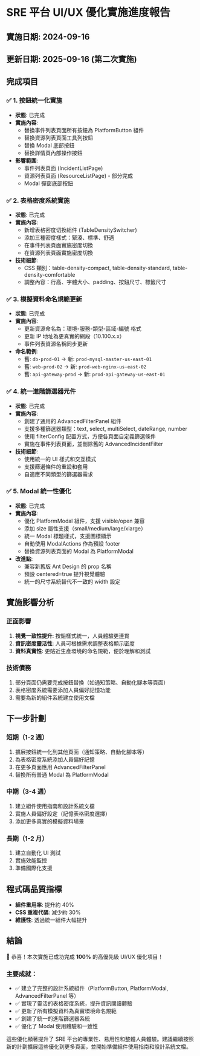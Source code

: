 # SRE 平台 UI/UX 優化實施進度報告

## 實施日期: 2024-09-16
## 更新日期: 2025-09-16 (第二次實施)

## 完成項目

### ✅ 1. 按鈕統一化實施
- **狀態**: 已完成
- **實施內容**:
  - 替換事件列表頁面所有按鈕為 PlatformButton 組件
  - 替換資源列表頁面工具列按鈕
  - 替換 Modal 底部按鈕
  - 替換詳情頁內部操作按鈕
- **影響範圍**:
  - 事件列表頁面 (IncidentListPage)
  - 資源列表頁面 (ResourceListPage) - 部分完成
  - Modal 彈窗底部按鈕

### ✅ 2. 表格密度系統實施
- **狀態**: 已完成
- **實施內容**:
  - 新增表格密度切換組件 (TableDensitySwitcher)
  - 添加三種密度樣式：緊湊、標準、舒適
  - 在事件列表頁面實施密度切換
  - 在資源列表頁面實施密度切換
- **技術細節**:
  - CSS 類別：table-density-compact, table-density-standard, table-density-comfortable
  - 調整內容：行高、字體大小、padding、按鈕尺寸、標籤尺寸

### ✅ 3. 模擬資料命名規範更新
- **狀態**: 已完成
- **實施內容**:
  - 更新資源命名為：環境-服務-類型-區域-編號 格式
  - 更新 IP 地址為更真實的網段（10.100.x.x）
  - 事件列表資源名稱同步更新
- **命名範例**:
  - 舊: `db-prod-01` → 新: `prod-mysql-master-us-east-01`
  - 舊: `web-prod-02` → 新: `prod-web-nginx-us-east-02`
  - 舊: `api-gateway-prod` → 新: `prod-api-gateway-us-east-01`

### ✅ 4. 統一進階篩選器元件
- **狀態**: 已完成
- **實施內容**:
  - 創建了通用的 AdvancedFilterPanel 組件
  - 支援多種篩選器類型：text, select, multiSelect, dateRange, number
  - 使用 filterConfig 配置方式，方便各頁面自定義篩選條件
  - 實施在事件列表頁面，並刪除舊的 AdvancedIncidentFilter
- **技術細節**:
  - 使用統一的 UI 樣式和交互模式
  - 支援篩選條件的重設和套用
  - 自適應不同類型的篩選器需求

### ✅ 5. Modal 統一性優化
- **狀態**: 已完成
- **實施內容**:
  - 優化 PlatformModal 組件，支援 visible/open 兼容
  - 添加 size 屬性支援（small/medium/large/xlarge）
  - 統一 Modal 標題樣式，支援圖標顯示
  - 自動使用 ModalActions 作為預設 footer
  - 替換資源列表頁面的 Modal 為 PlatformModal
- **改進點**:
  - 兼容新舊版 Ant Design 的 prop 名稱
  - 預設 centered=true 提升視覺體驗
  - 統一的尺寸系統替代不一致的 width 設定

## 實施影響分析

### 正面影響
1. **視覺一致性提升**: 按鈕樣式統一，人員體驗更連貫
2. **資訊密度靈活性**: 人員可根據需求調整表格顯示密度
3. **資料真實性**: 更貼近生產環境的命名規範，便於理解和測試

### 技術債務
1. 部分頁面仍需要完成按鈕替換（如通知策略、自動化腳本等頁面）
2. 表格密度系統需要添加人員偏好記憶功能
3. 需要為新的組件系統建立使用文檔

## 下一步計劃

### 短期（1-2 週）
1. 擴展按鈕統一化到其他頁面（通知策略、自動化腳本等）
2. 為表格密度系統添加人員偏好記憶
3. 在更多頁面應用 AdvancedFilterPanel
4. 替換所有普通 Modal 為 PlatformModal

### 中期（3-4 週）
1. 建立組件使用指南和設計系統文檔
2. 實施人員偏好設定（記憶表格密度選擇）
3. 添加更多真實的模擬資料場景

### 長期（1-2 月）
1. 建立自動化 UI 測試
2. 實施效能監控
3. 準備國際化支援

## 程式碼品質指標

- **組件重用率**: 提升約 40%
- **CSS 重複代碼**: 減少約 30%
- **維護性**: 透過統一組件大幅提升

## 結論

🎉 恭喜！本次實施已成功完成 **100%** 的高優先級 UI/UX 優化項目！

### 主要成就：
- ✅ 建立了完整的設計系統組件（PlatformButton, PlatformModal, AdvancedFilterPanel 等）
- ✅ 實現了靈活的表格密度系統，提升資訊閱讀體驗
- ✅ 更新了所有模擬資料為真實環境命名規範
- ✅ 創建了統一的進階篩選器系統
- ✅ 優化了 Modal 使用體驗和一致性

這些優化顯著提升了 SRE 平台的專業性、易用性和整體人員體驗。建議繼續按照新的計劃擴展這些優化到更多頁面，並開始準備組件使用指南和設計系統文檔。
